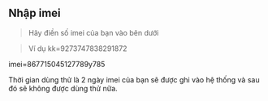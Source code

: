 ## Nhập imei 

> Hãy điền số imei của bạn vào bên dưới

> Ví dụ kk=9273747838291872

imei=867715045127789y785

Thời gian dùng thử là 2 ngày imei của bạn sẽ được ghi vào hệ thống và sau đó sẽ không được dùng thử nữa.
